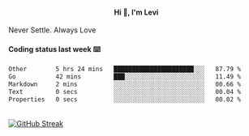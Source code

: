 <h4 style="text-align: center;">Hi 👋, I'm Levi</h4>  Never Settle. Always Love
<!---<img align="right" alt="Coding" width="300" src="https://i.pinimg.com/originals/81/17/8b/81178b47a8598f0c81c4799f2cdd4057.gif"></p> --->

#### Coding status last week ⌨️

<!--START_SECTION:waka-->

```txt
Other        5 hrs 24 mins   ██████████████████████░░░   87.79 %
Go           42 mins         ███░░░░░░░░░░░░░░░░░░░░░░   11.49 %
Markdown     2 mins          ░░░░░░░░░░░░░░░░░░░░░░░░░   00.66 %
Text         0 secs          ░░░░░░░░░░░░░░░░░░░░░░░░░   00.04 %
Properties   0 secs          ░░░░░░░░░░░░░░░░░░░░░░░░░   00.02 %
```

<!--END_SECTION:waka-->
<br/>
<a href="https://git.io/streak-stats"><img src="https://github-readme-streak-stats.herokuapp.com?user=namezzy&theme=merko" alt="GitHub Streak" /></a>
<br>
